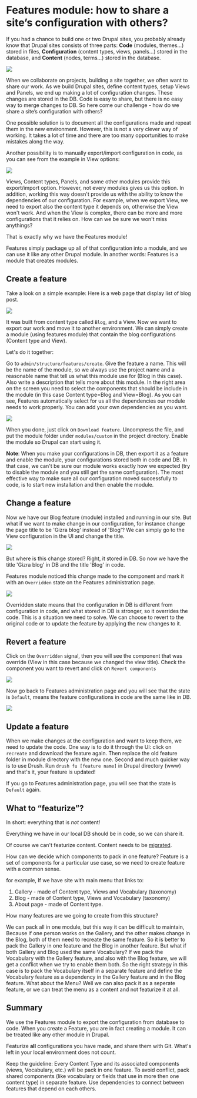 # Features module: how to share a site’s configuration with others?

If you had a chance to build one or two Drupal sites,  you probably already know that Drupal sites consists of three parts:
**Code** (modules, themes…) stored in files, **Configuration**  (content types, views, panels…) stored in the database, and **Content** (nodes, terms…) stored in the database.

![](images/features/3_parts_drupal.png)

When we collaborate on projects, building a site together, we often want to share our work. As we build Drupal sites, define content types, setup Views and Panels, we end up making a lot of configuration changes. These changes are stored in the DB. Code is easy to share, but there is no easy way to merge changes to DB. So here come our challenge - how do we share a site’s configuration with others?

One possible solution is to document all the configurations made and repeat them in the new environment. However, this is not a very clever way of working. It takes a lot of time and there are too many opportunities to make mistakes along the way. 

Another possibility is to manually export/import configuration in code, as you can see from the example in View options:

![](images/features/export_view.png)

Views, Content types, Panels, and some other modules provide this export/import option.  However, not every modules gives us this option. In addition, working this way doesn't provide us with the ability to know the dependencies of our configuration. For example, when we export View, we need to export also the content type it depends on, otherwise the View won't work. And when the View is complex, there can be more and more configurations that it relies on. How can we be sure we won't miss anythings?

That is exactly why we have the Features module!

Features simply package up all of that configuration into a module, and we can use it like any other Drupal module. In another words: Features is a module that creates modules.


## Create a feature

Take a look on a simple example: Here is a web page that display list of blog post. 

![](images/features/blog_page.png)


It was built from content type called `Blog`, and a View.
Now we want to export our work and move it to another environment. We can simply create a module (using features module) that contain the blog configurations (Content type and View). 

Let's do it together:

Go to `admin/structure/features/create`.
Give the feature a name. This will be the name of the module, so we always use the project name and a reasonable name that tell us what this module use for (Blog in this case). Also write a description that tells more about this module.
In the right area on the screen you need to select the components that should be include in the module (in this case Content type=Blog and View=Blog).
As you can see, Features automatically select for us all the dependencies our module needs to work properly. You can add your own dependencies as you want.

![](images/features/create_feature.png)

When you done, just click on `Download feature`.
Uncompress the file, and put the module folder under `modules/custom` in the project directory.
Enable the module so Drupal can start using it.

**Note**: When you make your configurations in DB, then export it as a feature and enable the module, your configurations stored both in code and DB. In that case, we can't be sure our module works exactly how we expected (try to disable the module and you still get the same configuration). The most effective way to make sure all our configuration moved successfully to code, is to start new installation and then enable the module.


## Change a feature

Now we have our Blog feature (module) installed and running in our site. But what if we want to make change in our configuration, for instance change the page title to be 'Gizra blog' instead of 'Blog'?
We can simply go to the View configuration in the UI and change the title.

![](images/features/change_title.png)

But where is this change stored? Right, it stored in DB. So now we have the title 'Gizra blog' in DB and the title 'Blog' in code.

Features module noticed this change made to the component and mark it with an `Overridden` state on the Features administration page.

![](images/features/overridden.png)

Overridden state means that the configuration in DB is different from configuration in code, and what stored in DB is stronger, so it overrides the code.
This is a situation we need to solve. We can choose to revert to the original code or to update the feature by applying the new changes to it. 


## Revert a feature

Click on the `Overridden` signal, then you will see the component that was override (View in this case because we changed the view title). Check the component you want to revert and click on `Revert components`

![](images/features/revert.png)


Now go back to Features administration page and you will see that the state is `Default`, means the feature configurations in code are the same like in DB.

![](images/features/default_state.png)


## Update a feature

When we make changes at the configuration and want to keep them, we need to update the code.
One way is to do it through the UI: click on `recreate` and download the feature again. Then replace the old feature folder in module directory with the new one.
Second and much quicker way is to use Drush. Run `drush fu [feature name]` in Drupal directory (www) and that's it, your feature is updated!

If you go to Features administration page, you will see that the state is `Default` again.


## What to “featurize”? 

In short: everything that is _not_ content!

Everything we have in our local DB should be in code, so we can share it.

Of course we can't featurize content. Content needs to be [migrated](https://www.drupal.org/project/migrate).

How can we decide which components to pack in one feature? Feature is a set of components for a particular use case, so we need to create feature with a common sense.

for example, If we have site with main menu that links to: 
1. Gallery - made of Content type, Views and Vocabulary (taxonomy)
2. Blog - made of Content type, Views and Vocabulary (taxonomy)
3. About page - made of Content type.

How many features are we going to create from this structure?

We can pack all in one module, but this way it can be difficult to maintain, Because if one person works on the Gallery, and the other makes change in the Blog, both of them need to recreate the same feature.
So it is better to pack the Gallery in one feature and the Blog in another feature.
But what if both Gallery and Blog used the same Vocabulary? If we pack the Vocabulary with the Gallery feature, and also with the Blog feature, we will get a conflict when we try to enable them both. So the right strategy in this case is to pack the Vocabulary itself in a separate feature and define the Vocabulary feature as a dependency in the Gallery feature and in the Blog feature.
What about the Menu? Well we can also pack it as a seperate feature, or we can treat the menu as a content and not featurize it at all.


## Summary

We use the Features module to export the configuration from database to code.
When you create a Feature, you are in fact creating a module. It can be treated like any other module in Drupal.

Featurize **all** configurations you have made, and share them with Git. What's left in your local environment does not count.

Keep the guideline: Every Content Type and its associated components (views, Vocabulary, etc.) will be pack in one feature.
To avoid conflict, pack shared components (like vocabulary or fields that use in more then one content type) in separate feature. Use dependencies to connect between features that depend on each others.





